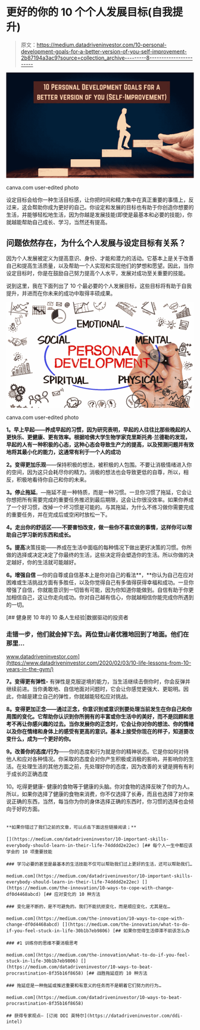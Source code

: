 # 更好的你的 10 个个人发展目标(自我提升)

> 原文：<https://medium.datadriveninvestor.com/10-personal-development-goals-for-a-better-version-of-you-self-improvement-2b87194a3ac9?source=collection_archive---------8----------------------->

![](img/616cf8e3baae971df82862b83665fca5.png)

canva.com user-edited photo

设定目标会给你一种生活目标感，让你把时间和精力集中在真正重要的事情上，反过来，这会帮助你成为更好的自己。你设定和发展的目标也有助于你创造你想要的生活，并能够轻松地生活，因为你越是发展技能(即使是最基本和必要的技能)，你就越能帮助自己成长、学习，当然还有提高。

## **问题依然存在，为什么个人发展与设定目标有关系？**

因为个人发展被定义为提高意识、身份、才能和潜力的活动。它基本上是关于改善自己和提高生活质量，以及帮助一个人实现和实现他们的梦想和愿望。因此，当你设定目标时，你是在鼓励自己努力提高个人水平，发展对成功至关重要的技能。

说到这里，我在下面列出了 10 个最必要的个人发展目标，这些目标将有助于自我提升，并进而在你未来的成功中取得丰硕成果。

![](img/d546f89585b8eb06df4c769c18b967f2.png)

canva.com user-edited photo

**1。早上早起——养成早起的习惯，因为研究表明，早起的人往往比那些晚起的人更快乐、更健康、更有效率。根据哈佛大学生物学家克里斯托弗·兰德勒的发现，早起的人有一种积极的心态，这种心态会导致生产力的提高，以及预测问题并有效地将其最小化的能力，这通常有利于一个人的成功**

**2。变得更加乐观**——保持积极的想法，被积极的人包围。不要让消极情绪进入你的空间，因为这只会耗尽你的精力。消极的想法也会导致更低的自尊，所以，相反，积极地看待你自己和你的未来。

**3。停止拖延**。—拖延不是一种特质，而是一种习惯。一旦你习惯了拖延，它会让你想把所有需要完成的重要任务推迟到最后期限，这会让你很没效率。如果你养成了一个好习惯，改掉一个坏习惯是可能的。与其拖延，为什么不练习做你需要完成的重要任务，并在完成后或空闲时放松一下。

**4。走出你的舒适区——不要害怕改变，做一些你不喜欢做的事情，这样你可以帮助自己学习新的东西和成长。**

**5。提高**决策技能——养成在生活中面临的每种情况下做出更好决策的习惯。你所做的选择或决定决定了你最终的生活，这些决定将会塑造你的生活。所以你做的决定越好，你的生活就可能越好。

**6。增强自信** —你的自尊或自信基本上是你对自己的看法**，**你认为自己在应对困难或生活挑战方面有多胜任，以及你觉得自己有多值得获得幸福和成功。一旦你增强了自信，你就能意识到一切皆有可能，因为你知道你能做到。自信有助于你更加相信自己，这让你走向成功。你对自己越有信心，你就越相信你能完成你所遇到的一切。

[](https://www.datadriveninvestor.com/2020/02/03/10-life-lessons-from-10-years-in-the-gym/) [## 健身房 10 年的 10 条人生经验|数据驱动的投资者

### 走错一步，他们就会掉下去。两位登山者优雅地回到了地面。他们在那里…

www.datadriveninvestor.com](https://www.datadriveninvestor.com/2020/02/03/10-life-lessons-from-10-years-in-the-gym/) 

**7。变得更有弹性-** 有弹性是克服逆境的能力，当生活继续击倒你时，你会反弹并继续前进。当你勇敢地、自信地面对问题时，它会让你感觉更强大、更聪明。因此，你越是建立自己的弹性，你就越能轻松应对挑战。

**8。变得更加正念——通过正念，你意识到或意识到要处理当前发生在你自己和你周围的变化。它帮助你认识到你所拥有的丰富或你生活中的美好，而不是回顾和思考不再让你感兴趣的过去。当你发展你的正念时，它会让你对你的想法、你的情绪以及你在情绪和身体上的感受有更高的意识。基本上接受你现在的样子，知道要改变什么，成为一个更好的你。**

**9。改善你的态度/行为**——你的态度和行为就是你的精神状态。它是你如何对待他人和应对各种情况。你采取的态度会对你产生积极或消极的影响，并影响你的生活。在处理生活的其他方面之前，先处理好你的态度，因为改善的关键是拥有有利于成长的正确态度

10。吃得更健康- 健康的食物等于健康的头脑。你对食物的选择反映了你的为人。所以，如果你选择了健康的食物来消费，你不仅选择了长寿，而且也选择了对你来说正确的东西，当然，每当你为你的身体选择正确的东西时，你习惯的选择也会倾向于好的方面。

~~~~~~~~~~~~~~~~~~~~~~~~~~~~~~~~~~~~~~~

**如果你错过了我们之前的文章，可以点击下面这些链接阅读；**

[](https://medium.com/datadriveninvestor/10-important-skills-everybody-should-learn-in-their-life-74dddd2e22ec) [## 每个人一生中都应该学会的 10 项重要技能

### 学习必要的甚至是最基本的生活技能不仅可以帮助我们过上更好的生活，还可以帮助我们…

medium.com](https://medium.com/datadriveninvestor/10-important-skills-everybody-should-learn-in-their-life-74dddd2e22ec) [](https://medium.com/the-innovation/10-ways-to-cope-with-change-df0d4468abcd) [## 应对变化的 10 种方法

### 变化是不断的，是不可避免的。我们不能抗拒变化，而是顺应变化，尤其是在…

medium.com](https://medium.com/the-innovation/10-ways-to-cope-with-change-df0d4468abcd) [](https://medium.com/the-innovation/what-to-do-if-you-feel-stuck-in-life-30b1b7eb9806) [## 如果你觉得生活停滞不前该怎么办

### #1 训练你的思维不要消极思考

medium.com](https://medium.com/the-innovation/what-to-do-if-you-feel-stuck-in-life-30b1b7eb9806) [](https://medium.com/datadriveninvestor/10-ways-to-beat-procrastination-8f35b16f8658) [## 战胜拖延症的 10 种方法

### 拖延症是一种拖延或推迟重要和有意义的任务而不是朝着它们努力的行为…

medium.com](https://medium.com/datadriveninvestor/10-ways-to-beat-procrastination-8f35b16f8658) 

## 获得专家观点— [订阅 DDI 英特尔](https://datadriveninvestor.com/ddi-intel)